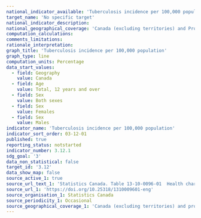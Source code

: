 ```yaml
---
national_indicator_available: 'Tuberculosis incidence per 100,000 population'
target_name: 'No specific target'
national_indicator_description:
national_geographical_coverage: 'Canada (excluding territories) and Provinces' 
computation_calculations:
comments_limitations:
rationale_interpretation:
graph_title: 'Tuberculosis incidence per 100,000 population'
graph_type: line
computation_units: Percentage
data_start_values:
  - field: Geography
    value: Canada
  - field: Age
    value: Total, 12 years and over
  - field: Sex
    value: Both sexes
  - field: Sex
    value: Females
  - field: Sex
    value: Males
indicator_name: 'Tuberculosis incidence per 100,000 population'
indicator_sort_order: 03-12-01
published: true
reporting_status: notstarted
indicator_number: 3.12.1
sdg_goal: '3'
data_non_statistical: false
target_id: '3.12'
data_show_map: false
source_active_1: true
source_url_text_1: 'Statistics Canada. Table 13-10-0096-01  Health characteristics, annual estimates'
source_url_1: 'https://doi.org/10.25318/1310009601-eng'
source_organisation_1: Statistics Canada
source_periodicity_1: Occasional
source_geographical_coverage_1: 'Canada (excluding territories) and provinces'
---
```


